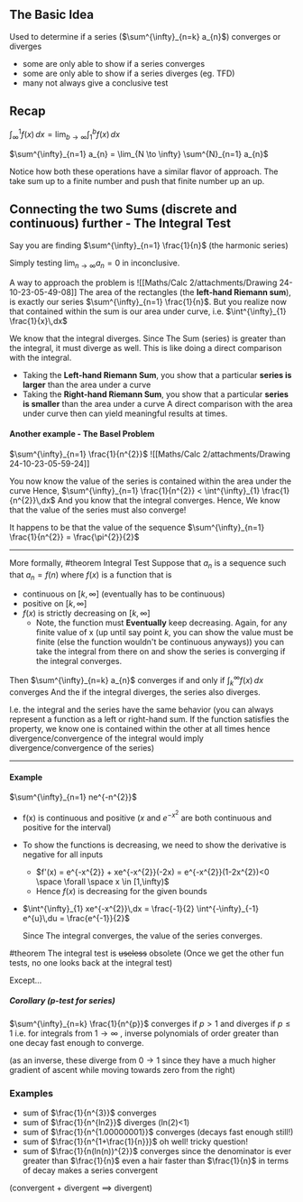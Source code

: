 ## The Basic Idea 
Used to determine if a series ($\sum^{\infty}_{n=k} a_{n}$) converges or diverges 
- some are only able to show if a series converges 
- some are only able to show if a series diverges (eg. TFD)
- many not always give a conclusive test 

## Recap 
$\int^{1}_{\infty} f(x)\,dx = \lim_{b \to \infty} \int^{b}_{1} f(x)\,dx$

$\sum^{\infty}_{n=1} a_{n} = \lim_{N \to \infty} \sum^{N}_{n=1} a_{n}$

Notice how both these operations have a similar flavor of approach. The take sum up to a finite number and push that finite number up an up.

## Connecting the two Sums (discrete and continuous) further  - The Integral Test
Say you are finding $\sum^{\infty}_{n=1} \frac{1}{n}$ (the harmonic series)

Simply testing $\lim_{n \to \infty} a_{n} = 0$ in inconclusive.

A way to approach the problem is ![[Maths/Calc 2/attachments/Drawing 24-10-23-05-49-08]]
The area of the rectangles (the **left-hand Riemann sum**), is exactly our series $\sum^{\infty}_{n=1} \frac{1}{n}$.
But you realize now that contained within the sum is our area under curve, i.e. $\int^{\infty}_{1} \frac{1}{x}\,dx$

We know that the integral diverges. Since The Sum (series) is greater than the integral, it must diverge as well.
This is like doing a direct comparison with the integral.

- Taking the **Left-hand Riemann Sum**, you show that a particular **series is larger** than the area under a curve
- Taking the **Right-hand Riemann Sum**, you show that a particular **series is smaller** than the area under a curve
A direct comparison with the area under curve then can yield meaningful results at times.

#### Another example - The Basel Problem 
$\sum^{\infty}_{n=1} \frac{1}{n^{2}}$
![[Maths/Calc 2/attachments/Drawing 24-10-23-05-59-24]]

You now know the value of the series is contained within the area under the curve
Hence, $\sum^{\infty}_{n=1} \frac{1}{n^{2}} < \int^{\infty}_{1} \frac{1}{n^{2}}\,dx$
And you know that the integral converges.
Hence, We know that the value of the series must also converge!

It happens to be that the value of the sequence $\sum^{\infty}_{n=1} \frac{1}{n^{2}} = \frac{\pi^{2}}{2}$

---
More formally, 
#theorem Integral Test 
Suppose that $a_{n}$ is a sequence such that $a_{n} = f(n)$ where $f(x)$ is a function that is 
- continuous on $[k, \infty]$ (eventually has to be continuous)
- positive on $[k, \infty]$
- $f(x)$ is strictly decreasing on $[k, \infty]$
	- Note, the function must **Eventually** keep decreasing. Again, for any finite value of x (up until say point $k$, you can show the value must be finite (else the function wouldn't be continuous anyways)) you can take the integral from there on and show the series is converging if the integral converges.

Then $\sum^{\infty}_{n=k} a_{n}$ converges if and only if $\int^{\infty}_{k} f(x)\,dx$ converges 
And the if the integral diverges, the series also diverges.

I.e. the integral and the series have the same behavior (you can always represent a function as a left or right-hand sum. If the function satisfies the property, we know one is contained within the other at all times hence divergence/convergence of the integral would imply divergence/convergence of the series)

---
#### Example 
$\sum^{\infty}_{n=1} ne^{-n^{2}}$
- f(x) is continuous and positive ($x$ and $e^{-x^2}$ are both continuous and positive for the interval)
- To show the functions is decreasing, we need to show the derivative is negative for all inputs 
	- $f'(x) = e^{-x^{2}} + xe^{-x^{2}}(-2x) = e^{-x^{2}}(1-2x^{2})<0 \space \forall \space x \in [1,\infty)$
	- Hence $f(x)$ is decreasing for the given bounds

- $\int^{\infty}_{1} xe^{-x^{2}}\,dx = \frac{-1}{2} \int^{-\infty}_{-1} e^{u}\,du = \frac{e^{-1}}{2}$

	Since The integral converges, the value of the series converges.


#theorem The integral test is ~~useless~~ obsolete 
(Once we get the other fun tests, no one looks back at the integral test)

Except...
##### Corollary (p-test for series)
$\sum^{\infty}_{n=k} \frac{1}{n^{p}}$ converges if $p>1$ and diverges if $p \leq 1$
i.e. for integrals from $1 \to \infty$ , inverse polynomials of order greater than one decay fast enough to converge.

(as an inverse, these diverge from $0 \to 1$ since they have a much higher gradient of ascent while moving towards zero from the right)
### Examples
- sum of $\frac{1}{n^{3}}$ converges 
- sum of $\frac{1}{n^{ln2}}$ diverges (ln(2)<1)
- sum of $\frac{1}{n^{1.00000001}}$ converges (decays fast enough still!)
- sum of $\frac{1}{n^{1+\frac{1}{n}}}$ oh well! tricky question! 
- sum of $\frac{1}{n(ln(n))^{2}}$ converges since the denominator is ever greater than $\frac{1}{n}$ even a hair faster than $\frac{1}{n}$ in terms of decay makes a series convergent

(convergent + divergent $\implies$ divergent)


